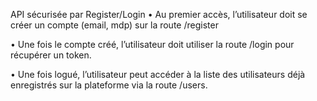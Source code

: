 API sécurisée par Register/Login
• Au premier accès, l’utilisateur doit se créer un compte (email, mdp) sur la route /register

• Une fois le compte créé, l’utilisateur doit utiliser la route /login pour récupérer un token.

• Une fois logué, l’utilisateur peut accéder à la liste des utilisateurs déjà enregistrés sur la plateforme via la route /users.
